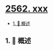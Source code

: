 # [2562. xxx](https://github.com/Tdahuyou/TNotes.leetcode/tree/main/notes/2562.%20xxx)

<!-- region:toc -->

- [1. 📝 概述](#1--概述)

<!-- endregion:toc -->

## 1. 📝 概述
